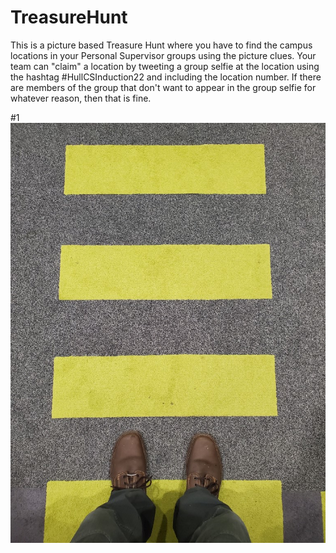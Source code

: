 # TreasureHunt
This is a picture based Treasure Hunt where you have to find the campus locations in your Personal Supervisor groups using the picture clues.
Your team can "claim" a location by tweeting a group selfie at the location using the hashtag #HullCSInduction22 and including the location number.
If there are members of the group that don't want to appear in the group selfie for whatever reason, then that is fine.

#1
![Clue 1](images/20220711_131433.jpg)
